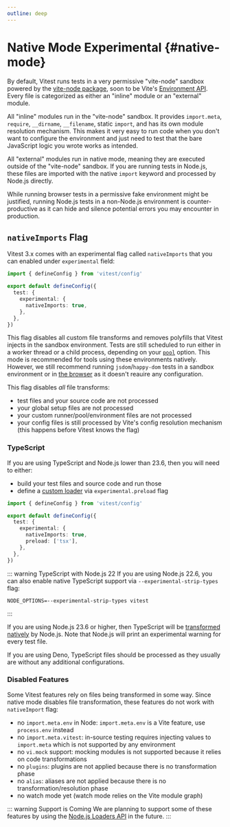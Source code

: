 ```yaml
---
outline: deep
---
```


# Native Mode <Badge type="warning">Experimental</Badge> {#native-mode}

By default, Vitest runs tests in a very permissive "vite-node" sandbox powered by the [vite-node package](https://www.npmjs.com/package/vite-node), soon to be Vite's [Environment API](https://vite.dev/guide/api-environment.html#environment-api). Every file is categorized as either an "inline" module or an "external" module.

All "inline" modules run in the "vite-node" sandbox. It provides `import.meta`, `require`, `__dirname`, `__filename`, static `import`, and has its own module resolution mechanism. This makes it very easy to run code when you don't want to configure the environment and just need to test that the bare JavaScript logic you wrote works as intended.

All "external" modules run in native mode, meaning they are executed outside of the "vite-node" sandbox. If you are running tests in Node.js, these files are imported with the native `import` keyword and processed by Node.js directly.

While running browser tests in a permissive fake environment might be justified, running Node.js tests in a non-Node.js environment is counter-productive as it can hide and silence potential errors you may encounter in production.

## `nativeImports` Flag

Vitest 3.x comes with an experimental flag called `nativeImports` <!-- TBD --> that you can enabled under `experimental` field:

```ts
import { defineConfig } from 'vitest/config'

export default defineConfig({
  test: {
    experimental: {
      nativeImports: true,
    },
  },
})
```

This flag disables all custom file transforms and removes polyfills that Vitest injects in the sandbox environment. Tests are still scheduled to run either in a worker thread or a child process, depending on your [`pool`](/config/#pool) option. This mode is recommended for tools using these environments natively. However, we still recommend running `jsdom`/`happy-dom` tests in a sandbox environment or in [the browser](/guide/browser/) as it doesn't reauire any configuration.

This flag disables _all_ file transforms:

- test files and your source code are not processed
- your global setup files are not processed
- your custom runner/pool/environment files are not processed
- your config files is still processed by Vite's config resolution mechanism (this happens before Vitest knows the flag)

### TypeScript

If you are using TypeScript and Node.js lower than 23.6, then you will need to either:

- build your test files and source code and run those
- define a [custom loader](https://nodejs.org/api/module.html#customization-hooks) via `experimental.preload` flag

```ts
import { defineConfig } from 'vitest/config'

export default defineConfig({
  test: {
    experimental: {
      nativeImports: true,
      preload: ['tsx'],
    },
  },
})
```
<!-- TODO: example with tsx - just adding "tsx" is not enough -->

::: warning TypeScript with Node.js 22
If you are using Node.js 22.6, you can also enable native TypeScript support via `--experimental-strip-types` flag:

```shell
NODE_OPTIONS=--experimental-strip-types vitest
```
:::

If you are using Node.js 23.6 or higher, then TypeScript will be [transformed natively](https://nodejs.org/en/learn/typescript/run-natively) by Node.js. Note that Node.js will print an experimental warning for every test file.

If you are using Deno, TypeScript files should be processed as they usually are without any additional configurations.

### Disabled Features

Some Vitest features rely on files being transformed in some way. Since native mode disables file transformation, these features do not work with `nativeImport` flag:

- no `import.meta.env` in Node: `import.meta.env` is a Vite feature, use `process.env` instead
- no `import.meta.vitest`: in-source testing requires injecting values to `import.meta` which is not supported by any environment
- no `vi.mock` support: mocking modules is not supported because it relies on code transformations
- no `plugins`: plugins are not applied because there is no transformation phase
- no `alias`: aliases are not applied because there is no transformation/resolution phase
- no watch mode yet (watch mode relies on the Vite module graph)

::: warning Support is Coming
We are planning to support some of these features by using the [Node.js Loaders API](https://nodejs.org/api/module.html#customization-hooks) in the future.
:::
